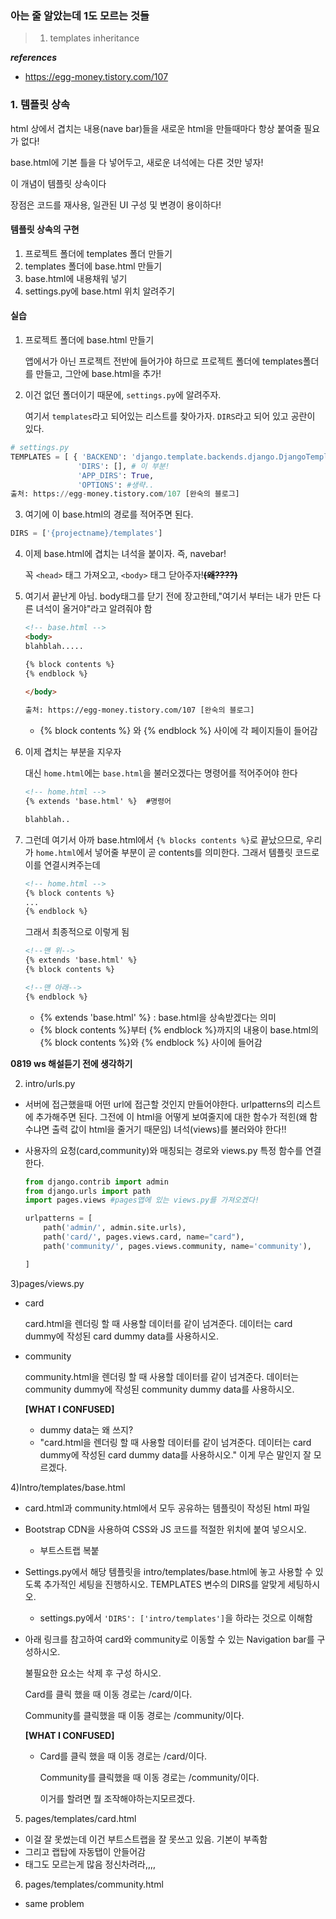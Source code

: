 ### 아는 줄 알았는데 1도 모르는 것들

> 1. templates inheritance
>
>    

***references***

- https://egg-money.tistory.com/107



### 1. 템플릿 상속

html 상에서 겹치는 내용(nave bar)들을 새로운 html을 만들때마다 항상 붙여줄 필요가 없다!

base.html에 기본 틀을 다 넣어두고, 새로운 녀석에는 다른 것만 넣자!

이 개념이 템플릿 상속이다

장점은 코드를 재사용, 일관된 UI 구성 및 변경이 용이하다!



#### 템플릿 상속의 구현

1. 프로젝트 폴더에 templates 폴더 만들기
2. templates 폴더에 base.html 만들기
3. base.html에 내용채워 넣기
4. settings.py에 base.html 위치 알려주기



#### 실습

1. 프로젝트 폴더에 base.html 만들기

   앱에서가 아닌 프로젝트 전반에 들어가야 하므로 프로젝트 폴더에 templates폴더를 만들고, 그안에 base.html을 추가!

2. 이건 없던 폴더이기 때문에, `settings.py`에 알려주자.

   여기서 `templates`라고 되어있는 리스트를 찾아가자. `DIRS`라고 되어 있고 공란이 있다. 

```PYTHON
# settings.py 
TEMPLATES = [ { 'BACKEND': 'django.template.backends.django.DjangoTemplates', 
               'DIRS': [], # 이 부분! 
               'APP_DIRS': True, 
               'OPTIONS': #생략..
출처: https://egg-money.tistory.com/107 [완숙의 블로그]
```

3. 여기에 이 base.html의 경로를 적어주면 된다.

```python
DIRS = ['{projectname}/templates']
```



4. 이제 base.html에 겹치는 녀석을 붙이자. 즉, navebar! 

   꼭 `<head>` 태그 가져오고, `<body>` 태그 닫아주자!**~~(왜????)~~**

   

5. 여기서 끝난게 아님. body태그를 닫기 전에 장고한테,"여기서 부터는 내가 만든 다른 녀석이 올거야"라고 알려줘야 함

   ```html
   <!-- base.html --> 
   <body> 
   blahblah..... 
   
   {% block contents %} 
   {% endblock %}
       
   </body>
   
   출처: https://egg-money.tistory.com/107 [완숙의 블로그]
   ```

   - {% block contents %} 와 {% endblock %} 사이에 각 페이지들이 들어감

   

6. 이제 겹치는 부분을 지우자

   대신 `home.html`에는 `base.html`을 불러오겠다는 명령어를 적어주어야 한다

   ```html
   <!-- home.html --> 
   {% extends 'base.html' %}  #명령어
   
   blahblah..
   
   ```



7. 그런데 여기서 아까 base.html에서 `{% blocks contents %}`로 끝났으므로, 우리가 `home.html`에서 넣어줄 부분이 곧 contents를 의미한다. 그래서 템플릿 코드로 이를 연결시켜주는데

   ```html
   <!-- home.html --> 
   {% block contents %} 
   ... 
   {% endblock %}
   
   
   ```

   

   

   그래서 최종적으로 이렇게 됨

   ```html
   <!--맨 위-->
   {% extends 'base.html' %}
   {% block contents %} 
   
   <!--맨 아래-->
   {% endblock %}
   ```

   - {% extends 'base.html' %} : base.html을 상속받겠다는 의미
   - {% block contents %}부터 {% endblock %}까지의 내용이 base.html의 {% block contents %}와 {% endblock %} 사이에 들어감





**0819 ws 해설듣기 전에 생각하기**

2) intro/urls.py

- 서버에 접근했을때 어떤 url에 접근할 것인지 만들어야한다. urlpatterns의 리스트에 추가해주면 된다. 그전에 이 html을 어떻게 보여줄지에 대한 함수가 적힌(왜 함수냐면 출력 값이 html을 줄거기 때문임) 녀석(views)를 불러와야 한다!! 

- 사용자의 요청(card,community)와 매칭되는 경로와 views.py 특정 함수를 연결한다.

  ```python
  from django.contrib import admin
  from django.urls import path
  import pages.views #pages앱에 있는 views.py를 가져오겠다! 
  
  urlpatterns = [
      path('admin/', admin.site.urls),
      path('card/', pages.views.card, name="card"), 
      path('community/', pages.views.community, name='community'),
  
  ]
  ```



3)pages/views.py

- card 

  card.html을 렌더링 할 때 사용할 데이터를 같이 넘겨준다. 데이터는 card dummy에 작성된 card dummy data를 사용하시오. 

- community

  community.html을 렌더링 할 때 사용할 데이터를 같이 넘겨준다. 데이터는 community dummy에 작성된 community dummy data를 사용하시오.

  **[WHAT I CONFUSED]**

  - dummy data는 왜 쓰지? 
  - "card.html을 렌더링 할 때 사용할 데이터를 같이 넘겨준다. 데이터는 card dummy에 작성된 card dummy data를 사용하시오." 이게 무슨 말인지 잘 모르겠다.





4)Intro/templates/base.html

- card.html과 community.html에서 모두 공유하는 템플릿이 작성된 html 파일 
- Bootstrap CDN을 사용하여 CSS와 JS 코드를 적절한 위치에 붙여 넣으시오. 
  - 부트스트랩 복붙

- Settings.py에서 해당 템플릿을 intro/templates/base.html에 놓고 사용할 수 있도록 추가적인 세팅을 진행하시오. TEMPLATES 변수의 DIRS를 알맞게 세팅하시오. 

  - settings.py에서 `'DIRS': ['intro/templates']`을 하라는 것으로 이해함

  

- 아래 링크를 참고하여 card와 community로 이동할 수 있는 Navigation bar를 구성하시오. 

  불필요한 요소는 삭제 후 구성 하시오. 

  Card를 클릭 했을 때 이동 경로는 /card/이다. 

  Community를 클릭했을 때 이동 경로는 /community/이다. 

  **[WHAT I CONFUSED]**

  - Card를 클릭 했을 때 이동 경로는 /card/이다. 

    Community를 클릭했을 때 이동 경로는 /community/이다.  

    이거를 할려면 뭘 조작해야하는지모르겠다.





5) pages/templates/card.html

- 이걸 잘 못썼는데 이건 부트스트랩을 잘 못쓰고 있음. 기본이 부족함
- 그리고 랩탑에 자동탭이 안들어감 
- 태그도 모르는게 많음 정신차려라,,,,



6) pages/templates/community.html

- same problem 